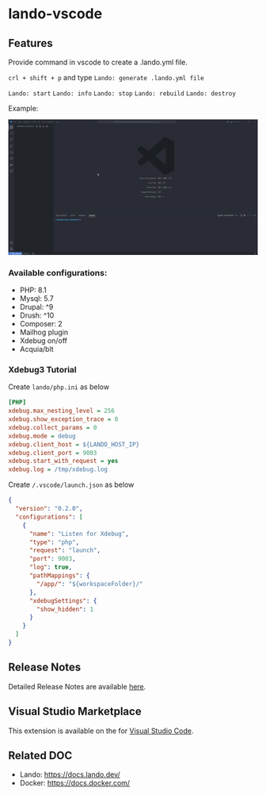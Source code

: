 # lando-vscode

## Features

Provide command in vscode to create a .lando.yml file.

`crl + shift + p` and type `Lando: generate .lando.yml file`

`Lando: start`
`Lando: info`
`Lando: stop`
`Lando: rebuild`
`Lando: destroy`

Example:

![feature generate file](./images/example.gif)

### Available configurations:

- PHP: 8.1
- Mysql: 5.7
- Drupal: ^9
- Drush: ^10
- Composer: 2
- Mailhog plugin
- Xdebug on/off
- Acquia/blt

### Xdebug3 Tutorial

Create `lando/php.ini` as below

```ini
[PHP]
xdebug.max_nesting_level = 256
xdebug.show_exception_trace = 0
xdebug.collect_params = 0
xdebug.mode = debug
xdebug.client_host = ${LANDO_HOST_IP}
xdebug.client_port = 9003
xdebug.start_with_request = yes
xdebug.log = /tmp/xdebug.log
```

Create `/.vscode/launch.json` as below

```json
{
  "version": "0.2.0",
  "configurations": [
    {
      "name": "Listen for Xdebug",
      "type": "php",
      "request": "launch",
      "port": 9003,
      "log": true,
      "pathMappings": {
        "/app/": "${workspaceFolder}/"
      },
      "xdebugSettings": {
        "show_hidden": 1
      }
    }
  ]
}
```

## Release Notes

Detailed Release Notes are available [here](https://github.com/DoanKhanhDev/Lando-VSCode/blob/master/CHANGELOG.md).

## Visual Studio Marketplace

This extension is available on the for [Visual Studio Code](https://marketplace.visualstudio.com/items?itemName=DoanKhanhDev.lando-vscode).

## Related DOC

- Lando: https://docs.lando.dev/
- Docker: https://docs.docker.com/

